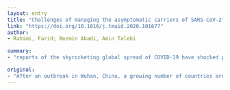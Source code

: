 ```yaml
---
layout: entry
title: "Challenges of managing the asymptomatic carriers of SARS-CoV-2"
link: "https://doi.org/10.1016/j.tmaid.2020.101677"
author:
- Rahimi, Farid; Bezmin Abadi, Amin Talebi

summary:
- "reports of the skyrocketing global spread of COVID-19 have shocked people globally, from Japan to the United States. Many people are likely asymptomatic but potentially carry the virus. Some studies modelling the viral transmission have considered the potential contribution of the carriers. In-house quarantine may as well be applicable to the cases if they could be identified and diagnosed. Managing the cases, who can carry and likely transmit the virus, is a major healthcare challenge while a pandemic is looming. World Health Organization indicates that fatality due to SARS-CoV-2 epidemic has shocked people worldwide."

original:
- "After an outbreak in Wuhan, China, a growing number of countries are now suffering from an epidemic by SARS-CoV-2, which causes COVID-19. Undoubtedly, reports of the skyrocketing global spread of COVID-19 has shocked people globally, from Japan to the United States.Presently, the World Health Organization indicates that fatality due to COVID-19 is about 2%, inferring that many positive subjects may potentially overcome the illness with mild influenza-like symptoms and no need for hospitalization at intensive-care units. Because COVID-19 is completely new to the human immune system, many throughout the world are likely vulnerable to becoming sick after their initial exposure to SARSCoV-2. Besides hospitalized cases, many individuals are likely asymptomatic but potentially carry the virus. While our knowledge about carriers and their virus shedding is deficient, some studies modelling the viral transmission have considered the potential contribution of the asymptomatic carriers. Protocols for managing asymptomatic cases, for example for controlling them to restrict their contact with healthy people at public places or private residences, have not been established.In-house quarantine may as well be applicable to asymptomatic cases if they could be identified and diagnosed. Presumably now, the asymptomatic subjects potentially contribute to the transmission of COVID-19 without their knowledge, intention or being diagnosed as carriers. Thus, managing the asymptomatic cases, who can carry and likely transmit the virus, is a major healthcare challenge while a pandemic is looming."
---
```


